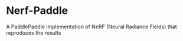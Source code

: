 # Nerf-Paddle
A PaddlePaddle implementation of NeRF (Neural Radiance Fields) that reproduces the results

